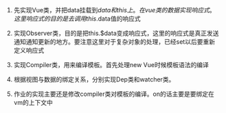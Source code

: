 
1. 先实现Vue类，并把data挂载到$data和this上。在vue类的数据实现响应式。这里响应式的目的是去调用this.$data值的响应式

2. 实现Observer类，目的是把this.$data变成响应式，这里的响应式是真正发送通知通知更新的地方。要注意这里对于复杂对象的处理，已经set以后要重新定义响应式

3. 实现Compiler类，用来编译模板。首先处理new Vue时候模板语法的编译

4. 根据视图与数据的绑定关系，分别实现Dep类和watcher类。

5. 作业的实现主要还是修改compiler类对模板的编译。on的话主要是要绑定在vm的上下文中